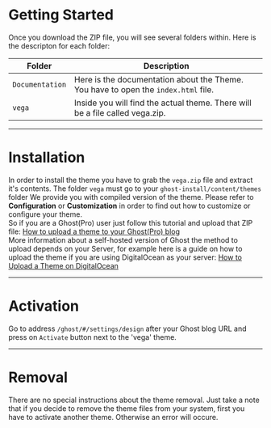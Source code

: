 # Getting Started
Once you download the ZIP file, you will see several folders within. Here is the descripton for each folder:

<table class="table table-bordered table-striped">
  <thead>
    <tr>
      <th>Folder</th>
      <th>Description</th>
    </tr>
    </thead>
  <tbody>
    <tr>
      <td><code>Documentation</code></td>
      <td>
        Here is the documentation about the Theme. You have to open the
        <code>index.html</code> file.
      </td>
    </tr>
    <tr>
      <td><code>vega</code></td>
      <td>Inside you will find the actual theme. There will be a file called vega.zip.</td>
    </tr>
  </tbody>
</table>

---
# Installation
In order to install the theme you have to grab the `vega.zip` file and extract
it's contents. The folder `vega` must go to your
`ghost-install/content/themes` folder
We provide you with compiled version of the theme. Please refer to **Configuration**
or **Customization** in order to find out how to customize or configure your theme.
<br>
So if you are a Ghost(Pro) user just follow this tutorial and upload that ZIP
file: [How to upload a theme to your Ghost(Pro) blog](http://support.ghost.org/upload-theme-ghostpro/)
<br>
More information about a self-hosted version of Ghost the method to upload
depends on your Server, for example here is a guide on how to upload the theme
if you are using DigitalOcean as your server: [How to Upload a Theme on DigitalOcean](http://ghostforbeginners.com/how-to-upload-a-theme-on-digitalocean/)

---
# Activation
Go to address `/ghost/#/settings/design` after your Ghost blog URL and press on
`Activate` button next to the 'vega' theme.

---
# Removal
There are no special instructions about the theme removal. Just take a note that
if you decide to remove the theme files from your system, first you have to activate
another theme. Otherwise an error will occure.
